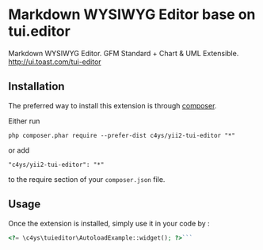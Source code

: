 Markdown WYSIWYG Editor base on tui.editor
==========================================
Markdown WYSIWYG Editor. GFM Standard + Chart & UML Extensible. http://ui.toast.com/tui-editor

Installation
------------

The preferred way to install this extension is through [composer](http://getcomposer.org/download/).

Either run

```
php composer.phar require --prefer-dist c4ys/yii2-tui-editor "*"
```

or add

```
"c4ys/yii2-tui-editor": "*"
```

to the require section of your `composer.json` file.


Usage
-----

Once the extension is installed, simply use it in your code by  :

```php
<?= \c4ys\tuieditor\AutoloadExample::widget(); ?>```